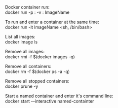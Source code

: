 Docker container run:</br>
docker run -p <port on host>:<port in docker container> -v <directory on host>:<directory to mount to on container> ImageName

To run and enter a container at the same time:</br>
docker run -it ImageName <sh, /bin/bash>

List all images:</br>
docker image ls
  
Remove all images:</br>
docker rmi -f $(docker images -q)

Remove all containers:</br>
docker rm -f $(docker ps -a -q)

Remove all stopped containers:</br>
docker prune -y

Start a named container and enter it's command line:</br>
docker start --interactive named-containter

